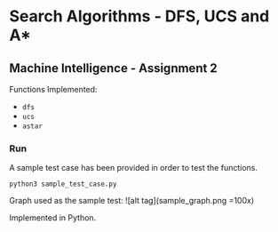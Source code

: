 # Search Algorithms - DFS, UCS and A*
## Machine Intelligence - Assignment 2

Functions Implemented:
- ```dfs```
- ```ucs```
- ```astar```

### Run
A sample test case has been provided in order to test the functions.
    
```python3 sample_test_case.py```

Graph used as the sample test:
![alt tag](sample_graph.png =100x)

Implemented in Python.
